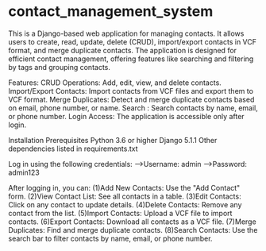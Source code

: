 # contact_management_system
This is a Django-based web application for managing contacts. It allows users to create, read, update, delete (CRUD), import/export contacts in VCF format, and merge duplicate contacts. The application is designed for efficient contact management, offering features like searching and filtering by tags and grouping contacts.

Features:
CRUD Operations: Add, edit, view, and delete contacts.
Import/Export Contacts: Import contacts from VCF files and export them to VCF format.
Merge Duplicates: Detect and merge duplicate contacts based on email, phone number, or name.
Search : Search contacts by name, email, or phone number.
Login Access: The application is accessible only after login.

Installation
Prerequisites
Python 3.6 or higher
Django 5.1.1
Other dependencies listed in requirements.txt

Log in using the following credentials:
-->Username: admin
-->Password: admin123


After logging in, you can:
(1)Add New Contacts: Use the "Add Contact" form.
(2)View Contact List: See all contacts in a table.
(3)Edit Contacts: Click on any contact to update details.
(4)Delete Contacts: Remove any contact from the list.
(5)Import Contacts: Upload a VCF file to import contacts.
(6)Export Contacts: Download all contacts as a VCF file.
(7)Merge Duplicates: Find and merge duplicate contacts.
(8)Search Contacts: Use the search bar to filter contacts by name, email, or phone number.
